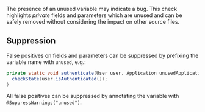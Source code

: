 The presence of an unused variable may indicate a bug. This check highlights
_private_ fields and parameters which are unused and can be safely removed
without considering the impact on other source files.


## Suppression

False positives on fields and parameters can be suppressed by prefixing the
variable name with `unused`, e.g.:

```java
private static void authenticate(User user, Application unusedApplication) {
  checkState(user.isAuthenticated());
}
```


All false positives can be suppressed by annotating the variable with
`@SuppressWarnings("unused")`.
